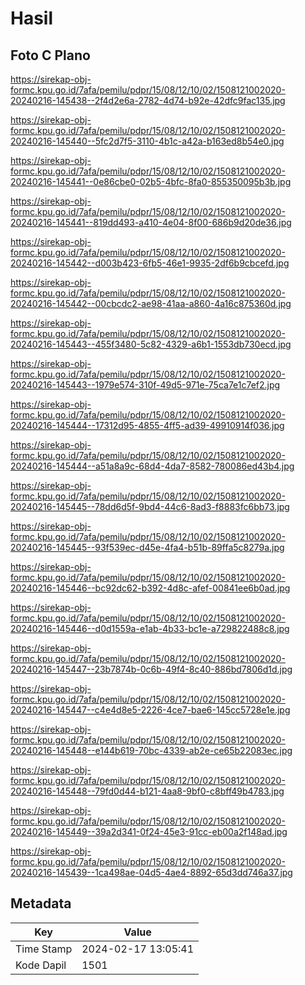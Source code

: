# Hasil

## Foto C Plano

https://sirekap-obj-formc.kpu.go.id/7afa/pemilu/pdpr/15/08/12/10/02/1508121002020-20240216-145438--2f4d2e6a-2782-4d74-b92e-42dfc9fac135.jpg

https://sirekap-obj-formc.kpu.go.id/7afa/pemilu/pdpr/15/08/12/10/02/1508121002020-20240216-145440--5fc2d7f5-3110-4b1c-a42a-b163ed8b54e0.jpg

https://sirekap-obj-formc.kpu.go.id/7afa/pemilu/pdpr/15/08/12/10/02/1508121002020-20240216-145441--0e86cbe0-02b5-4bfc-8fa0-855350095b3b.jpg

https://sirekap-obj-formc.kpu.go.id/7afa/pemilu/pdpr/15/08/12/10/02/1508121002020-20240216-145441--819dd493-a410-4e04-8f00-686b9d20de36.jpg

https://sirekap-obj-formc.kpu.go.id/7afa/pemilu/pdpr/15/08/12/10/02/1508121002020-20240216-145442--d003b423-6fb5-46e1-9935-2df6b9cbcefd.jpg

https://sirekap-obj-formc.kpu.go.id/7afa/pemilu/pdpr/15/08/12/10/02/1508121002020-20240216-145442--00cbcdc2-ae98-41aa-a860-4a16c875360d.jpg

https://sirekap-obj-formc.kpu.go.id/7afa/pemilu/pdpr/15/08/12/10/02/1508121002020-20240216-145443--455f3480-5c82-4329-a6b1-1553db730ecd.jpg

https://sirekap-obj-formc.kpu.go.id/7afa/pemilu/pdpr/15/08/12/10/02/1508121002020-20240216-145443--1979e574-310f-49d5-971e-75ca7e1c7ef2.jpg

https://sirekap-obj-formc.kpu.go.id/7afa/pemilu/pdpr/15/08/12/10/02/1508121002020-20240216-145444--17312d95-4855-4ff5-ad39-49910914f036.jpg

https://sirekap-obj-formc.kpu.go.id/7afa/pemilu/pdpr/15/08/12/10/02/1508121002020-20240216-145444--a51a8a9c-68d4-4da7-8582-780086ed43b4.jpg

https://sirekap-obj-formc.kpu.go.id/7afa/pemilu/pdpr/15/08/12/10/02/1508121002020-20240216-145445--78dd6d5f-9bd4-44c6-8ad3-f8883fc6bb73.jpg

https://sirekap-obj-formc.kpu.go.id/7afa/pemilu/pdpr/15/08/12/10/02/1508121002020-20240216-145445--93f539ec-d45e-4fa4-b51b-89ffa5c8279a.jpg

https://sirekap-obj-formc.kpu.go.id/7afa/pemilu/pdpr/15/08/12/10/02/1508121002020-20240216-145446--bc92dc62-b392-4d8c-afef-00841ee6b0ad.jpg

https://sirekap-obj-formc.kpu.go.id/7afa/pemilu/pdpr/15/08/12/10/02/1508121002020-20240216-145446--d0d1559a-e1ab-4b33-bc1e-a729822488c8.jpg

https://sirekap-obj-formc.kpu.go.id/7afa/pemilu/pdpr/15/08/12/10/02/1508121002020-20240216-145447--23b7874b-0c6b-49f4-8c40-886bd7806d1d.jpg

https://sirekap-obj-formc.kpu.go.id/7afa/pemilu/pdpr/15/08/12/10/02/1508121002020-20240216-145447--c4e4d8e5-2226-4ce7-bae6-145cc5728e1e.jpg

https://sirekap-obj-formc.kpu.go.id/7afa/pemilu/pdpr/15/08/12/10/02/1508121002020-20240216-145448--e144b619-70bc-4339-ab2e-ce65b22083ec.jpg

https://sirekap-obj-formc.kpu.go.id/7afa/pemilu/pdpr/15/08/12/10/02/1508121002020-20240216-145448--79fd0d44-b121-4aa8-9bf0-c8bff49b4783.jpg

https://sirekap-obj-formc.kpu.go.id/7afa/pemilu/pdpr/15/08/12/10/02/1508121002020-20240216-145449--39a2d341-0f24-45e3-91cc-eb00a2f148ad.jpg

https://sirekap-obj-formc.kpu.go.id/7afa/pemilu/pdpr/15/08/12/10/02/1508121002020-20240216-145439--1ca498ae-04d5-4ae4-8892-65d3dd746a37.jpg


## Metadata

| Key        | Value               |
| ---------- | ------------------- |
| Time Stamp | 2024-02-17 13:05:41 |
| Kode Dapil | 1501                |



